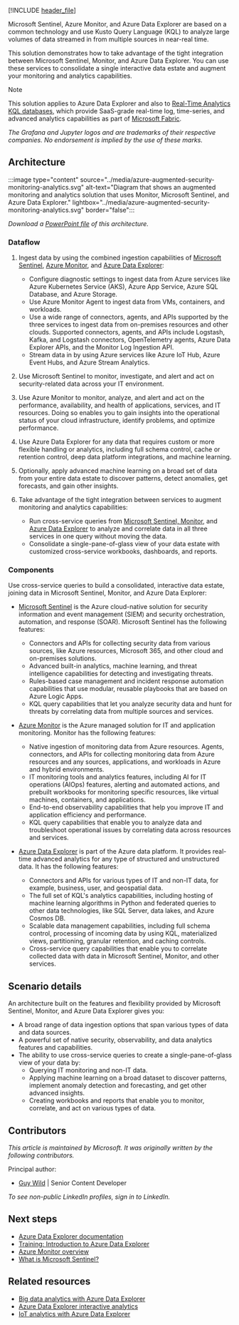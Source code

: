 [!INCLUDE [header_file](../../../includes/sol-idea-header.md)]

Microsoft Sentinel, Azure Monitor, and Azure Data Explorer are based on a common technology and use Kusto Query Language (KQL) to analyze large volumes of data streamed in from multiple sources in near-real time.

This solution demonstrates how to take advantage of the tight integration between Microsoft Sentinel, Monitor, and Azure Data Explorer. You can use these services to consolidate a single interactive data estate and augment your monitoring and analytics capabilities. 

> [!NOTE]
> This solution applies to Azure Data Explorer and also to [Real-Time Analytics KQL databases](/fabric/real-time-analytics/create-database), which provide SaaS-grade real-time log, time-series, and advanced analytics capabilities as part of [Microsoft Fabric](/fabric/get-started/microsoft-fabric-overview). 

*The Grafana and Jupyter logos and are trademarks of their respective companies. No endorsement is implied by the use of these marks.*

## Architecture

:::image type="content" source="../media/azure-augmented-security-monitoring-analytics.svg" alt-text="Diagram that shows an augmented monitoring and analytics solution that uses Monitor, Microsoft Sentinel, and Azure Data Explorer." lightbox="../media/azure-augmented-security-monitoring-analytics.svg" border="false":::

*Download a [PowerPoint file](https://arch-center.azureedge.net/azure-augmented-security-monitoring-analytics.pptx) of this architecture.*


### Dataflow

1. Ingest data by using the combined ingestion capabilities of [Microsoft Sentinel](/azure/sentinel/connect-data-sources), [Azure Monitor](/azure/azure-monitor/essentials/data-collection), and [Azure Data Explorer](/azure/data-explorer/ingest-data-overview):

    - Configure diagnostic settings to ingest data from Azure services like Azure Kubernetes Service (AKS), Azure App Service, Azure SQL Database, and Azure Storage.
    - Use Azure Monitor Agent to ingest data from VMs, containers, and workloads.
    - Use a wide range of connectors, agents, and APIs supported by the three services to ingest data from on-premises resources and other clouds. Supported connectors, agents, and APIs include Logstash, Kafka, and Logstash connectors, OpenTelemetry agents, Azure Data Explorer APIs, and the Monitor Log Ingestion API. 
    - Stream data in by using Azure services like Azure IoT Hub, Azure Event Hubs, and Azure Stream Analytics. 
1. Use Microsoft Sentinel to monitor, investigate, and alert and act on security-related data across your IT environment.
1. Use Azure Monitor to monitor, analyze, and alert and act on the performance, availability, and health of applications, services, and IT resources. Doing so enables you to gain insights into the operational status of your cloud infrastructure, identify problems, and optimize performance.
1. Use Azure Data Explorer for any data that requires custom or more flexible handling or analytics, including full schema control, cache or retention control, deep data platform integrations, and machine learning. 
1. Optionally, apply advanced machine learning on a broad set of data from your entire data estate to discover patterns, detect anomalies, get forecasts, and gain other insights.
1. Take advantage of the tight integration between services to augment monitoring and analytics capabilities:
   
     - Run cross-service queries from [Microsoft Sentinel, Monitor](/azure/azure-monitor/logs/azure-monitor-data-explorer-proxy), and [Azure Data Explorer](/azure/data-explorer/query-monitor-data) to analyze and correlate data in all three services in one query without moving the data.
     - Consolidate a single-pane-of-glass view of your data estate with customized cross-service workbooks, dashboards, and reports.     

### Components

Use cross-service queries to build a consolidated, interactive data estate, joining data in Microsoft Sentinel, Monitor, and Azure Data Explorer:

- [Microsoft Sentinel](https://azure.microsoft.com/products/microsoft-sentinel) is the Azure cloud-native solution for security information and event management (SIEM) and security orchestration, automation, and response (SOAR). Microsoft Sentinel has the following features:

    - Connectors and APIs for collecting security data from various sources, like Azure resources, Microsoft 365, and other cloud and on-premises solutions.
    - Advanced built-in analytics, machine learning, and threat intelligence capabilities for detecting and investigating threats.
    - Rules-based case management and incident response automation capabilities that use modular, reusable playbooks that are based on Azure Logic Apps.
    - KQL query capabilities that let you analyze security data and hunt for threats by correlating data from multiple sources and services.

- [Azure Monitor](https://azure.microsoft.com/products/monitor/) is the Azure managed solution for IT and application monitoring. Monitor has the following features:


    - Native ingestion of monitoring data from Azure resources. Agents, connectors, and APIs for collecting monitoring data from Azure resources and any sources, applications, and workloads in Azure and hybrid environments.
    - IT monitoring tools and analytics features, including AI for IT operations (AIOps) features, alerting and automated actions, and prebuilt workbooks for monitoring specific resources, like virtual machines, containers, and applications.
    - End-to-end observability capabilities that help you improve IT and application efficiency and performance.
    - KQL query capabilities that enable you to analyze data and troubleshoot operational issues by correlating data across resources and services.
 
- [Azure Data Explorer](https://azure.microsoft.com/products/data-explorer/) is part of the Azure data platform. It provides real-time advanced analytics for any type of structured and unstructured data. It has the following features:

    - Connectors and APIs for various types of IT and non-IT data, for example, business, user, and geospatial data.
    - The full set of KQL's analytics capabilities, including hosting of machine learning algorithms in Python and federated queries to other data technologies, like SQL Server, data lakes, and Azure Cosmos DB.  
    - Scalable data management capabilities, including full schema control, processing of incoming data by using KQL, materialized views, partitioning, granular retention, and caching controls.  
    - Cross-service query capabilities that enable you to correlate collected data with data in Microsoft Sentinel, Monitor, and other services.

## Scenario details

An architecture built on the features and flexibility provided by Microsoft Sentinel, Monitor, and Azure Data Explorer gives you:

- A broad range of data ingestion options that span various types of data and data sources.
- A powerful set of native security, observability, and data analytics features and capabilities.
- The ability to use cross-service queries to create a single-pane-of-glass view of your data by:
    - Querying IT monitoring and non-IT data.
    - Applying machine learning on a broad dataset to discover patterns, implement anomaly detection and forecasting, and get other advanced insights. 
    - Creating workbooks and reports that enable you to monitor, correlate, and act on various types of data.  

## Contributors

*This article is maintained by Microsoft. It was originally written by the following contributors.*

Principal author:

 * [Guy Wild](https://www.linkedin.com/in/guy-wild-596aa91a2) | Senior Content Developer

*To see non-public LinkedIn profiles, sign in to LinkedIn.*

## Next steps

- [Azure Data Explorer documentation](/azure/data-explorer)
- [Training: Introduction to Azure Data Explorer](/training/modules/intro-to-azure-data-explorer)
- [Azure Monitor overview](/azure/azure-monitor/overview)
- [What is Microsoft Sentinel?](/azure/sentinel/overview)

## Related resources

- [Big data analytics with Azure Data Explorer](big-data-azure-data-explorer.yml)
- [Azure Data Explorer interactive analytics](interactive-azure-data-explorer.yml)
- [IoT analytics with Azure Data Explorer](iot-azure-data-explorer.yml)
